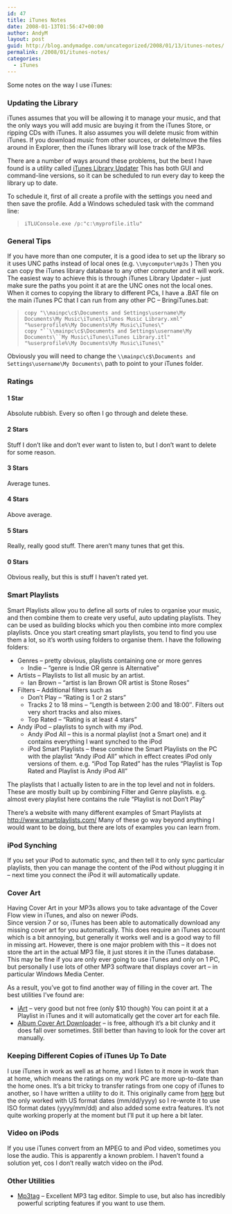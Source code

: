 ```yaml
---
id: 47
title: iTunes Notes
date: 2008-01-13T01:56:47+00:00
author: AndyM
layout: post
guid: http://blog.andymadge.com/uncategorized/2008/01/13/itunes-notes/
permalink: /2008/01/itunes-notes/
categories:
  - iTunes
---
```

Some notes on the way I use iTunes:

### Updating the Library

iTunes assumes that you will be allowing it to manage your music, and that the only ways you will add music are buying it from the iTunes Store, or ripping CDs with iTunes. It also assumes you will delete music from within iTunes. If you download music from other sources, or delete/move the files around in Explorer, then the iTunes library will lose track of the MP3s.<!--more-->

There are a number of ways around these problems, but the best I have found is a utility called <a href="http://itlu.ownz.ch/wordpress/" target="_blank" class="broken_link">iTunes Library Updater</a> This has both GUI and command-line versions, so it can be scheduled to run every day to keep the library up to date.

To schedule it, first of all create a profile with the settings you need and then save the profile. Add a Windows scheduled task with the command line:

> `iTLUConsole.exe /p:"c:\myprofile.itlu"`

### General Tips

If you have more than one computer, it is a good idea to set up the library so it uses UNC paths instead of local ones (e.g. `\\mycomputer\mp3s` ) Then you can copy the iTunes library database to any other computer and it will work. The easiest way to achieve this is through iTunes Library Updater &#8211; just make sure the paths you point it at are the UNC ones not the local ones. When it comes to copying the library to different PCs, I have a .BAT file on the main iTunes PC that I can run from any other PC &#8211; BringiTunes.bat:

> `copy "\\mainpc\c$\Documents and Settings\username\My Documents\My Music\iTunes\iTunes Music Library.xml" "%userprofile%\My Documents\My Music\iTunes\"`  
>  `copy "``\\mainpc\c$\Documents and Settings\username\My Documents\``My Music\iTunes\iTunes Library.itl" "%userprofile%\My Documents\My Music\iTunes\"`

Obviously you will need to change the `\\mainpc\c$\Documents and Settings\username\My Documents\` path to point to your iTunes folder.

### Ratings

#### 1 Star

Absolute rubbish. Every so often I go through and delete these.

#### 2 Stars

Stuff I don&#8217;t like and don&#8217;t ever want to listen to, but I don&#8217;t want to delete for some reason.

#### 3 Stars

Average tunes.

#### 4 Stars

Above average.

#### 5 Stars

Really, really good stuff. There aren&#8217;t many tunes that get this.

#### 0 Stars

Obvious really, but this is stuff I haven&#8217;t rated yet.

### Smart Playlists

Smart Playlists allow you to define all sorts of rules to organise your music, and then combine them to create very useful, auto updating playlists. They can be used as building blocks which you then combine into more complex playlists. Once you start creating smart playlists, you tend to find you use them a lot, so it&#8217;s worth using folders to organise them. I have the following folders:

  * Genres &#8211; pretty obvious, playlists containing one or more genres 
      * Indie &#8211; &#8220;genre is Indie OR genre is Alternative&#8221;
  * Artists &#8211; Playlists to list all music by an artist. 
      * Ian Brown &#8211; &#8220;artist is Ian Brown OR artist is Stone Roses&#8221;
  * Filters &#8211; Additional filters such as 
      * Don&#8217;t Play &#8211; &#8220;Rating is 1 or 2 stars&#8221;
      * Tracks 2 to 18 mins &#8211; &#8220;Length is between 2:00 and 18:00&#8243;. Filters out very short tracks and also mixes.
      * Top Rated &#8211; &#8220;Rating is at least 4 stars&#8221;
  * Andy iPod &#8211; playlists to synch with my iPod. 
      * Andy iPod All &#8211; this is a normal playlist (not a Smart one) and it contains everything I want synched to the iPod
      * iPod Smart Playlists &#8211; these combine the Smart Playlists on the PC with the playlist &#8220;Andy iPod All&#8221; which in effect creates iPod only versions of them. e.g. &#8220;iPod Top Rated&#8221; has the rules &#8220;Playlist is Top Rated and Playlist is Andy iPod All&#8221;

The playlists that I actually listen to are in the top level and not in folders. These are mostly built up by combining Filter and Genre playlists. e.g. almost every playlist here contains the rule &#8220;Playlist is not Don&#8217;t Play&#8221;

There&#8217;s a website with many different examples of Smart Playlists at <a href="http://www.smartplaylists.com/" target="_blank">http://www.smartplaylists.com/</a> Many of these go way beyond anything I would want to be doing, but there are lots of examples you can learn from.

### iPod Synching

If you set your iPod to automatic sync, and then tell it to only sync particular playlists, then you can manage the content of the iPod without plugging it in &#8211; next time you connect the iPod it will automatically update.

### Cover Art

Having Cover Art in your MP3s allows you to take advantage of the Cover Flow view in iTunes, and also on newer iPods.  
Since version 7 or so, iTunes has been able to automatically download any missing cover art for you automatically. This does require an iTunes account which is a bit annoying, but generally it works well and is a good way to fill in missing art. However, there is one major problem with this &#8211; it does not store the art in the actual MP3 file, it just stores it in the iTunes database. This may be fine if you are only ever going to use iTunes and only on 1 PC, but personally I use lots of other MP3 software that displays cover art &#8211; in particular Windows Media Center.

As a result, you&#8217;ve got to find another way of filling in the cover art. The best utilities I&#8217;ve found are:

  * <a href="http://www.ipodsoft.com/" target="_blank">iArt</a> &#8211; very good but not free (only $10 though) You can point it at a Playlist in iTunes and it will automatically get the cover art for each file.
  * <a href="http://album-cover-art-downloader.en.softonic.com/" target="_blank">Album Cover Art Downloader</a> &#8211; is free, although it&#8217;s a bit clunky and it does fall over sometimes. Still better than having to look for the cover art manually.

### Keeping Different Copies of iTunes Up To Date

I use iTunes in work as well as at home, and I listen to it more in work than at home, which means the ratings on my work PC are more up-to-date than the home ones. It&#8217;s a bit tricky to transfer ratings from one copy of iTunes to another, so I have written a utility to do it. This originally came from [here](http://www.hydrogenaudio.org/forums/index.php?showtopic=34668) but the only worked with US format dates (mm/dd/yyyy) so I re-wrote it to use ISO format dates (yyyy/mm/dd) and also added some extra features. It&#8217;s not quite working properly at the moment but I&#8217;ll put it up here a bit later.

### Video on iPods

If you use iTunes convert from an MPEG to and iPod video, sometimes you lose the audio. This is apparently a known problem. I haven&#8217;t found a solution yet, cos I don&#8217;t really watch video on the iPod.

### Other Utilities

  * <a href="http://www.mp3tag.de/en/" target="_blank">Mp3tag</a> &#8211; Excellent MP3 tag editor. Simple to use, but also has incredibly powerful scripting features if you want to use them.